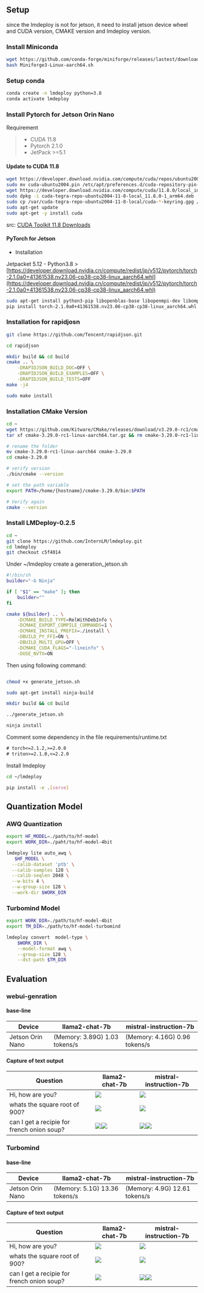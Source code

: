 
## Setup
since the lmdeploy is not for jetson, it need to install jetson device wheel and CUDA version, CMAKE version and lmdeploy version.

### Install Miniconda 

``` bash
wget https://github.com/conda-forge/miniforge/releases/lastest/download/Miniforge3-Linux-aarch64.sh
bash Miniforge3-Linux-aarch64.sh
```

### Setup conda

```bash
conda create -n lmdeploy python=3.8
conda activate lmdeploy
```

### Install Pytorch for Jetson Orin Nano
Requirement
> - CUDA 11.8
> - Pytorch 2.1.0
> - JetPack >=5.1


#### Update to CUDA 11.8

```bash
wget https://developer.download.nvidia.com/compute/cuda/repos/ubuntu2004/arm64/cuda-ubuntu2004.pin
sudo mv cuda-ubuntu2004.pin /etc/apt/preferences.d/cuda-repository-pin-600
wget https://developer.download.nvidia.com/compute/cuda/11.8.0/local_installers/cuda-tegra-repo-ubuntu2004-11-8-local_11.8.0-1_arm64.deb
sudo dpkg -i cuda-tegra-repo-ubuntu2004-11-8-local_11.8.0-1_arm64.deb
sudo cp /var/cuda-tegra-repo-ubuntu2004-11-8-local/cuda-*-keyring.gpg /usr/share/keyrings/
sudo apt-get update
sudo apt-get -y install cuda
```


src: [CUDA Toolkit 11.8 Downloads](https://developer.nvidia.com/cuda-11-8-0-download-archive?target_os=Linux&target_arch=aarch64-jetson&Compilation=Native&Distribution=Ubuntu&target_version=20.04&target_type=deb_local)

#### PyTorch for Jetson

- Installation

Jetpacket 5.12 - Python3.8 > [https://developer.download.nvidia.cn/compute/redist/jp/v512/pytorch/torch-2.1.0a0+41361538.nv23.06-cp38-cp38-linux_aarch64.whl](https://developer.download.nvidia.cn/compute/redist/jp/v512/pytorch/torch-2.1.0a0+41361538.nv23.06-cp38-cp38-linux_aarch64.whl)
```bash
sudo apt-get install python3-pip libopenblas-base libopenmpi-dev libomp-dev
pip install torch-2.1.0a0+41361538.nv23.06-cp38-cp38-linux_aarch64.whl
```

### Installation for rapidjosn

```bash
git clone https://github.com/Tencent/rapidjson.git

cd rapidjson

mkdir build && cd build
cmake .. \
    -DRAPIDJSON_BUILD_DOC=OFF \
    -DRAPIDJSON_BUILD_EXAMPLES=OFF \
    -DRAPIDJSON_BUILD_TESTS=OFF
make -j4

sudo make install
```

### Installation CMake Version
```bash
cd ~
wget https://github.com/Kitware/CMake/releases/download/v3.29.0-rc1/cmake-3.29.0-rc1-linux-aarch64.tar.gz
tar xf cmake-3.29.0-rc1-linux-aarch64.tar.gz && rm cmake-3.29.0-rc1-linux-aarch64.tar.gz

# rename the folder
mv cmake-3.29.0-rc1-linux-aarch64 cmake-3.29.0
cd cmake-3.29.0

# verify version
./bin/cmake --version

# set the path variable
export PATH=/home/{hostname}/cmake-3.29.0/bin:$PATH

# Verify again
cmake --version
```

### Install LMDeploy-0.2.5

```bash 
cd ~
git clone https://github.com/InternLM/lmdeploy.git
cd lmdeploy
git checkout c5f4014
```

Under ~/lmdeploy create a generation_jetson.sh

```bash
#!/bin/sh
builder="-G Ninja"

if [ "$1" == "make" ]; then
    builder=""
fi

cmake ${builder} .. \
    -DCMAKE_BUILD_TYPE=RelWithDebInfo \
    -DCMAKE_EXPORT_COMPILE_COMMANDS=1 \
    -DCMAKE_INSTALL_PREFIX=./install \
    -DBUILD_PY_FFI=ON \
    -DBUILD_MULTI_GPU=OFF \
    -DCMAKE_CUDA_FLAGS="-lineinfo" \
    -DUSE_NVTX=ON
```

Then using following command:

```bash

chmod +x generate_jetson.sh

sudo apt-get install ninja-build

mkdir build && cd build

../generate_jetson.sh

ninja install
```

Comment some dependency in the file requirements/runtime.txt

```txt
# torch<=2.1.2,>=2.0.0
# triton>=2.1.0,<=2.2.0
```
Install lmdeploy

```bash
cd ~/lmdeploy

pip install -e .[serve]
```

## Quantization Model

### AWQ Quantization
```bash 
export HF_MODEL=./path/to/hf-model
export WORK_DIR=./paht/to/hf-model-4bit

lmdeploy lite auto_awq \
   $HF_MODEL \
  --calib-dataset 'ptb' \
  --calib-samples 128 \
  --calib-seqlen 2048 \
  --w-bits 4 \
  --w-group-size 128 \
  --work-dir $WORK_DIR
```

### Turbomind Model
```bash
export WORK_DIR=./path/to/hf-model-4bit
export TM_DIR=./path/to/hf-model-turbomind

lmdeploy convert  model-type \
    $WORK_DIR \
    --model-format awq \
    --group-size 128 \
    --dst-path $TM_DIR
```

## Evaluation

### webui-genration

#### base-line
|Device | llama2-chat-7b | mistral-instruction-7b | 
|---| ---| ---|
|Jetson Orin Nano| (Memory: 3.89G) 1.03 tokens/s |(Memory: 4.16G) 0.96 tokens/s |

#### Capture of text output
|Question | llama2-chat-7b | mistral-instruction-7b | 
| --- | --- | --- |
|Hi, how are you?| ![](https://raw.githubusercontent.com/Lemonkaikai/pics/main/202404041750989.png) | ![](https://raw.githubusercontent.com/Lemonkaikai/pics/main/202404041755784.png)|
|whats the square root of 900? | ![](https://raw.githubusercontent.com/Lemonkaikai/pics/main/202404041746798.png)| ![](https://raw.githubusercontent.com/Lemonkaikai/pics/main/202404041757603.png)|
|can I get a recipie for french onion soup? |![](https://raw.githubusercontent.com/Lemonkaikai/pics/main/202404041749849.png)![](https://raw.githubusercontent.com/Lemonkaikai/pics/main/202404041750731.png) |![](https://raw.githubusercontent.com/Lemonkaikai/pics/main/202404041803412.png)![](https://raw.githubusercontent.com/Lemonkaikai/pics/main/202404041804728.png) |


### Turbomind

#### base-line
|Device | llama2-chat-7b | mistral-instruction-7b | 
|---| ---| ---|
|Jetson Orin Nano| (Memory: 5.1G) 13.36 tokens/s |(Memory: 4.9G) 12.61 tokens/s |

#### Capture of text output
|Question | llama2-chat-7b | mistral-instruction-7b | 
| --- | --- | --- |
|Hi, how are you?| ![](https://raw.githubusercontent.com/Lemonkaikai/pics/main/202404042056737.png) | ![](https://raw.githubusercontent.com/Lemonkaikai/pics/main/202404042011416.png)|
|whats the square root of 900? | ![](https://raw.githubusercontent.com/Lemonkaikai/pics/main/202404042058712.png)| ![](https://raw.githubusercontent.com/Lemonkaikai/pics/main/202404042013525.png)|
|can I get a recipie for french onion soup? |![](https://raw.githubusercontent.com/Lemonkaikai/pics/main/202404042148118.png) |![](https://raw.githubusercontent.com/Lemonkaikai/pics/main/202404042014754.png)![](https://raw.githubusercontent.com/Lemonkaikai/pics/main/202404042015181.png) |